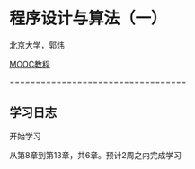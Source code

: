 # 程序设计与算法（一）

北京大学，郭炜

[MOOC教程](https://www.icourse163.org/learn/PKU-1001553023?tid=1470106552#/learn/announce)

==================================
## 学习日志

开始学习

从第8章到第13章，共6章。预计2周之内完成学习
